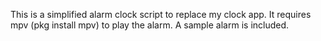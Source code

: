This is a simplified alarm clock script to replace my clock app. It requires mpv (pkg install mpv) to play the alarm. A sample alarm is included.

